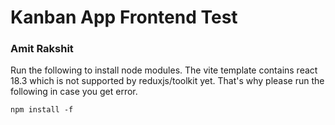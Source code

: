 # Kanban App Frontend Test
### Amit Rakshit

Run the following to install node modules. The vite template contains react 18.3 which is not supported by reduxjs/toolkit yet.
That's why please run the following in case you get error.
```
npm install -f
```
